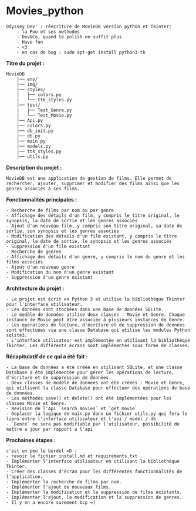 # Movies_python

    Odyssey Dev' : réecriture de MovieDB version python et Tkinter:
        - la Poo et ses methodes
        - Dev&Co, quand le polish ne suffit plus
        - Have fun
        - <3
        - en cas de bug : sudo apt-get install python3-tk



**Titre du projet :** 

    MovieDB
        |── env/
        |── img/
        |── styles/
        |   ├── colors.py
        |   └── ttk_styles.py
        |── test/
        |   ├── Test_Genre.py
        |   └── Test_Movie.py
        |── Api.py
        |── colors.py
        |── db_init.py
        |── db.py
        |── main.py
        |── models.py
        |── ttk_styles.py
        |── utils.py
       


**Description du projet :** 
    
    MovieDB est une application de gestion de films. Elle permet de rechercher, ajouter, supprimer et modifier des films ainsi que les genres associés à ces films.

**Fonctionnalités principales :**

    - Recherche de films par nom ou par genre
    - Affichage des détails d'un film, y compris le titre original, le synopsis, la date de sortie et les genres associés
    - Ajout d'un nouveau film, y compris son titre original, sa date de sortie, son synopsis et les genres associés
    - Modification des détails d'un film existant, y compris le titre original, la date de sortie, le synopsis et les genres associés
    - Suppression d'un film existant
    - Recherche de genres
    - Affichage des détails d'un genre, y compris le nom du genre et les films associés
    - Ajout d'un nouveau genre
    - Modification du nom d'un genre existant
    - Suppression d'un genre existant

**Architecture du projet :**

    - Le projet est écrit en Python 3 et utilise la bibliothèque Tkinter pour l'interface utilisateur.
    - Les données sont stockées dans une base de données SQLite.
    - Le modèle de données utilise deux classes : Movie et Genre. Chaque instance de Movie peut être associée à plusieurs instances de Genre.
    - Les opérations de lecture, d'écriture et de suppression de données sont effectuées via une classe Database qui utilise les modules Python sqlite3.
    - L'interface utilisateur est implémentée en utilisant la bibliothèque Tkinter. Les différents écrans sont implémentés sous forme de classes.

**Récapitulatif de ce qui a été fait :**

    - La base de données a été créée en utilisant SQLite, et une classe Database a été implémentée pour gérer les opérations de lecture, d'écriture et de suppression de données.
    - Deux classes de modèle de données ont été créées : Movie et Genre, qui utilisent la classe Database pour effectuer des opérations de base de données.
    - Les méthodes save() et delete() ont été implémentées pour les classes Movie et Genre.
    - Revision de l'Api `search_movies` et `get_movie`
    - Deplacer la logique de main.py dans un fichier utils.py qui fera le liens entre l'interface utilisateur et l'api / model / db
    - `Genre` ne sera pas modifiable par l'utilisateur, possibilité de mettre a jour par rapport a l'api


**Prochaines étapes :**

    c'est un peu le bordel =D :
    - revoir le fichier install.md et requirements.txt
    - Implémenter l'interface utilisateur en utilisant la bibliothèque Tkinter.
    - Créer des classes d'écran pour les différentes fonctionnalités de l'application.
    - Implémenter la recherche de films par nom.
    - Implémenter l'ajout de nouveaux films.
    - Implémenter la modification et la suppression de films existants.
    - Implémenter l'ajout, la modification et la suppression de genres.
    - Il y en a encore surement bcp =)
